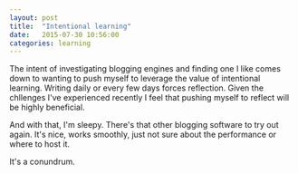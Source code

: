```yaml
---
layout: post
title:  "Intentional learning"
date:   2015-07-30 10:56:00
categories: learning
---
```

The intent of investigating blogging engines and finding one I like comes down to wanting to push myself to leverage the value of intentional learning. Writing daily or every few days forces reflection. Given the chllenges I've experienced recently I feel that pushing myself to reflect will be highly beneficial.

And with that, I'm sleepy. There's that other blogging software to try out again. It's nice, works smoothly, just not sure about the performance or where to host it.

It's a conundrum.
